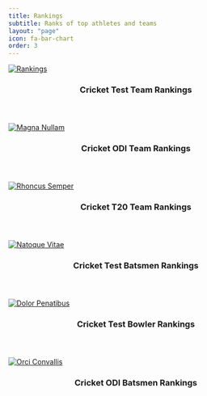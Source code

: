 ```yaml
---
title: Rankings
subtitle: Ranks of top athletes and teams
layout: "page"
icon: fa-bar-chart
order: 3
---
```


 <div class="row">
    <div class="4u 12u$(mobile)">
      <div class="item">
        <a href="#" class="image fit"><img src="{{ 'assets/rankings/cricket test ranking.png' | relative_url }}" alt="Rankings" /></a>
        <header>
          <h3>Cricket Test Team Rankings</h3>
        </header>
      </div>
      <div class="item">
        <a href="#" class="image fit"><img src="{{ 'assets/rankings/cricket odi ranking.png' | relative_url }}" alt="Magna Nullam" /></a>
        <header>
          <h3>Cricket ODI Team Rankings</h3>
        </header>
      </div>
    </div>
    <div class="4u 12u$(mobile)">
      <div class="item">
        <a href="#" class="image fit"><img src="{{ 'assets/rankings/cricket t20 ranking.png' | relative_url }}" alt="Rhoncus Semper" /></a>
        <header>
          <h3>Cricket T20 Team Rankings</h3>
        </header>
      </div>
      <div class="item">
        <a href="#" class="image fit"><img src="{{ 'assets/rankings/test batsmen.png' | relative_url }}" alt="Natoque Vitae" /></a>
        <header>
          <h3>Cricket Test Batsmen Rankings</h3>
        </header>
      </div>
    </div>
    <div class="4u 12u$(mobile)">
      <div class="item">
        <a href="#" class="image fit"><img src="{{ 'assets/rankings/test bowlers .png' | relative_url }}" alt="Dolor Penatibus" /></a>
        <header>
          <h3>Cricket Test Bowler Rankings</h3>
        </header>
      </div>
      <div class="item">
        <a href="#" class="image fit"><img src="{{ 'assets/rankings/odi batsmen.png' | relative_url }}" alt="Orci Convallis" /></a>
        <header>
          <h3>Cricket ODI Batsmen Rankings</h3>
        </header>
      </div>
    </div>
  </div>
